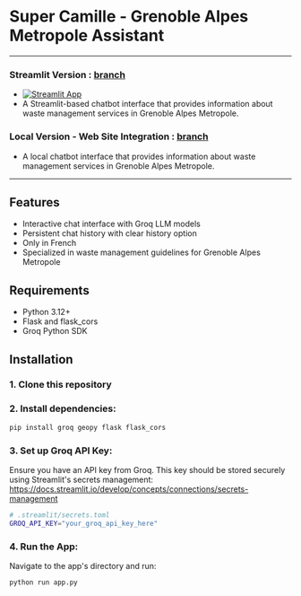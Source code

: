 # Super Camille - Grenoble Alpes Metropole Assistant

--- 
### Streamlit Version : [branch](https://github.com/tovajav/gem_gam_sdd/edit/Web_Integration)
- [![Streamlit App](https://static.streamlit.io/badges/streamlit_badge_black_white.svg)](https://gem-gam-sdd.streamlit.app/)
- A Streamlit-based chatbot interface that provides information about waste management services in Grenoble Alpes Metropole.

### Local Version - Web Site Integration : [branch](https://github.com/tovajav/gem_gam_sdd/tree/Web_Integration)
- A local chatbot interface that provides information about waste management services in Grenoble Alpes Metropole.

---

## Features

- Interactive chat interface with Groq LLM models
- Persistent chat history with clear history option
- Only in French
- Specialized in waste management guidelines for Grenoble Alpes Metropole

## Requirements

- Python 3.12+
- Flask and flask_cors
- Groq Python SDK

## Installation

### 1. Clone this repository
### 2. Install dependencies:
```sh
pip install groq geopy flask flask_cors
```
### 3. Set up Groq API Key:
Ensure you have an API key from Groq. This key should be stored securely using Streamlit's secrets management:
https://docs.streamlit.io/develop/concepts/connections/secrets-management
```sh
# .streamlit/secrets.toml
GROQ_API_KEY="your_groq_api_key_here"
```
### 4. Run the App: 
Navigate to the app's directory and run:
```sh
python run app.py
